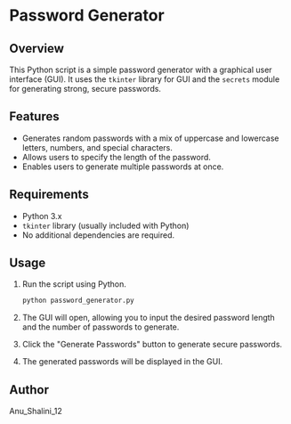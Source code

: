 # Password Generator

## Overview

This Python script is a simple password generator with a graphical user interface (GUI). It uses the `tkinter` library for GUI and the `secrets` module for generating strong, secure passwords.

## Features

- Generates random passwords with a mix of uppercase and lowercase letters, numbers, and special characters.
- Allows users to specify the length of the password.
- Enables users to generate multiple passwords at once.

## Requirements

- Python 3.x
- `tkinter` library (usually included with Python)
- No additional dependencies are required.

## Usage
  
1. Run the script using Python.

    ```bash
    python password_generator.py
    ```

2. The GUI will open, allowing you to input the desired password length and the number of passwords to generate.

3. Click the "Generate Passwords" button to generate secure passwords.

4. The generated passwords will be displayed in the GUI.

## Author

Anu_Shalini_12

